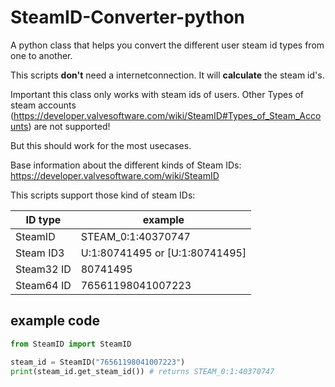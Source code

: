 # SteamID-Converter-python
A python class that helps you convert the different user steam id types from one to another.

This scripts **don't** need a internetconnection. It will **calculate** the steam id's.

Important this class only works with steam ids of users.
Other Types of steam accounts (https://developer.valvesoftware.com/wiki/SteamID#Types_of_Steam_Accounts)
are not supported!

But this should work for the most usecases.

Base information about the different kinds of Steam IDs:
https://developer.valvesoftware.com/wiki/SteamID

This scripts support those kind of steam IDs:

|  ID type       |  example                         |
|----------------|----------------------------------|
|   SteamID      | STEAM_0:1:40370747               |
|   Steam ID3    | U:1:80741495 or [U:1:80741495]   |
|   Steam32 ID   | 80741495                         |
|   Steam64 ID   | 76561198041007223                |



## example code
```python
from SteamID import SteamID

steam_id = SteamID("76561198041007223")
print(steam_id.get_steam_id()) # returns STEAM_0:1:40370747  
```
